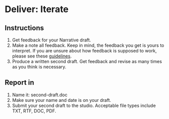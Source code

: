 # Deliver: Iterate

## Instructions

1. Get feedback for your Narrative draft.
2. Make a note all feedback. Keep in mind, the feedback you get is yours to interpret. If you are unsure about how feedback is supposed to work, please see these [guidelines](/toolkit/feedback-and-critique.md).
3. Produce a written second draft. Get feedback and revise as many times as you think is necessary.

## Report in

1. Name it: second-draft.doc
2. Make sure your name and date is on your draft.
3. Submit your second draft to the studio. Acceptable file types include TXT, RTF, DOC, PDF.



